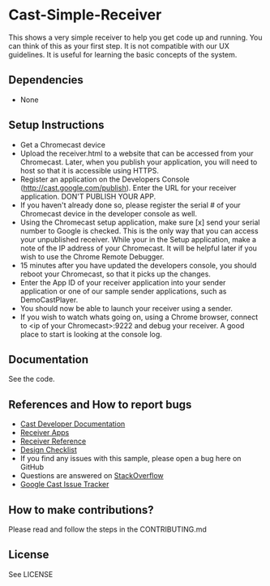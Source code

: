 # Cast-Simple-Receiver

This shows a very simple receiver to help you get code up and running. You can
think of this as your first step. It is not compatible with our UX guidelines.
It is useful for learning the basic concepts of the system.

## Dependencies
* None

## Setup Instructions
* Get a Chromecast device
* Upload the receiver.html to a website that can be accessed from your Chromecast. Later, when you publish your application, you will need to host so that it is accessible using HTTPS.
* Register an application on the Developers Console (http://cast.google.com/publish). Enter the URL for your receiver application. DON'T PUBLISH YOUR APP.
* If you haven't already done so, please register the serial # of your Chromecast device in the developer console as well.
* Using the Chromecast setup application, make sure [x] send your serial number to Google is checked.  This is the only way that you can access your unpublished receiver.  While your in the Setup application, make a note of the IP address of your Chromecast. It will be helpful later if you wish to use the Chrome Remote Debugger.
* 15 minutes after you have updated the developers console, you should reboot your Chromecast, so that it picks up the changes.
* Enter the App ID of your receiver application into your sender application or one of our sample sender applications, such as DemoCastPlayer.
* You should now be able to launch your receiver using a sender.
* If you wish to watch whats going on, using a Chrome browser, connect to &lt;ip of your Chromecast>:9222 and debug your receiver.  A good place to start is looking at the console log.

## Documentation
See the code.

## References and How to report bugs
* [Cast Developer Documentation](http://developers.google.com/cast/)
* [Receiver Apps](https://developers.google.com/cast/docs/receiver_apps)
* [Receiver Reference](https://developers.google.com/cast/docs/reference/receiver/)
* [Design Checklist](http://developers.google.com/cast/docs/design_checklist)
* If you find any issues with this sample, please open a bug here on GitHub
* Questions are answered on [StackOverflow](http://stackoverflow.com/questions/tagged/google-cast)
* [Google Cast Issue Tracker](https://code.google.com/p/google-cast-sdk/)

## How to make contributions?
Please read and follow the steps in the CONTRIBUTING.md

## License
See LICENSE